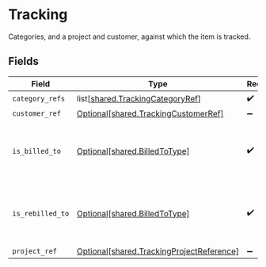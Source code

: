 # Tracking

Categories, and a project and customer, against which the item is tracked.


## Fields

| Field                                                                                            | Type                                                                                             | Required                                                                                         | Description                                                                                      |
| ------------------------------------------------------------------------------------------------ | ------------------------------------------------------------------------------------------------ | ------------------------------------------------------------------------------------------------ | ------------------------------------------------------------------------------------------------ |
| `category_refs`                                                                                  | list[[shared.TrackingCategoryRef](undefined/models/shared/trackingcategoryref.md)]               | :heavy_check_mark:                                                                               | N/A                                                                                              |
| `customer_ref`                                                                                   | [Optional[shared.TrackingCustomerRef]](undefined/models/shared/trackingcustomerref.md)           | :heavy_minus_sign:                                                                               | N/A                                                                                              |
| `is_billed_to`                                                                                   | [Optional[shared.BilledToType]](undefined/models/shared/billedtotype.md)                         | :heavy_check_mark:                                                                               | Defines if the invoice or credit note is billed/rebilled to a project or customer.               |
| `is_rebilled_to`                                                                                 | [Optional[shared.BilledToType]](undefined/models/shared/billedtotype.md)                         | :heavy_check_mark:                                                                               | Defines if the invoice or credit note is billed/rebilled to a project or customer.               |
| `project_ref`                                                                                    | [Optional[shared.TrackingProjectReference]](undefined/models/shared/trackingprojectreference.md) | :heavy_minus_sign:                                                                               | N/A                                                                                              |